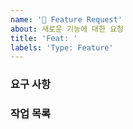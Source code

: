 ```yaml
---
name: '🚀 Feature Request'
about: 새로운 기능에 대한 요청
title: 'Feat: '
labels: 'Type: Feature'
---
```


### 요구 사항

<!--
[요구 사항 내용]

- [요구 사항 관련 문서 링크](#)
-->

### 작업 목록

<!--
세부적인 작업 테스크를 작성하여 추가 해주세요!
- [x] 작업 1
- [ ] 작업 2
- [ ] 작업 3
-->
